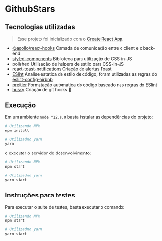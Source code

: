 # GithubStars

## Tecnologias utilizadas

> Esse projeto foi inicializado com o [Create React App](https://github.com/facebook/create-react-app).

- [@apollo/react-hooks](https://www.apollographql.com/docs/) Camada de comunicação entre o client e o back-end
- [styled-components](https://www.styled-components.com/) Biblioteca para utilização de CSS-in-JS
- [polished](https://polished.js.org/) Utilização de helpers de estilo para CSS-in-JS
- [react-toast-notifications](https://jossmac.github.io/react-toast-notifications/) Criação de alertas Toast
- [ESlint](https://eslint.org/) Analise estatica de estilo de código, foram utilizadas as regras do [eslint-config-airbnb](https://www.npmjs.com/package/eslint-config-airbnb)
- [prettier](https://prettier.io/) Formatação automatica do código baseado nas regras do ESlint
- [husky](https://github.com/typicode/husky) Criação de git hooks 🐶

## Execução

Em um ambiente `node ^12.8.0` basta instalar as dependências do projeto:

```bash
# Utilizando NPM
npm install

# Utilizadno yarn
yarn
```

e executar o servidor de desenvolvimento:

```bash
# Utilizando NPM
npm start

# Utilizadno yarn
yarn start
```

## Instruções para testes

Para executar o suite de testes, basta executar o comando:

```bash
# Utilizando NPM
npm start

# Utilizadno yarn
yarn start
```
